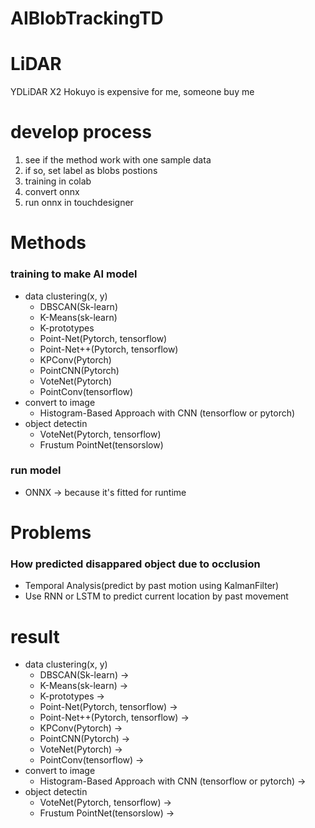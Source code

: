 # AIBlobTrackingTD

# LiDAR
YDLiDAR X2
Hokuyo is expensive for me, someone buy me 

# develop process
1. see if the method work with one sample data
2. if so, set label as blobs postions
3. training in colab
4. convert onnx
5. run onnx in touchdesigner

# Methods
### training to make AI model
- data clustering(x, y)
  - DBSCAN(Sk-learn)
  - K-Means(sk-learn)
  - K-prototypes
  - Point-Net(Pytorch, tensorflow)
  - Point-Net++(Pytorch, tensorflow)
  - KPConv(Pytorch)
  - PointCNN(Pytorch)
  - VoteNet(Pytorch)
  - PointConv(tensorflow)
- convert to image
  - Histogram-Based Approach with CNN (tensorflow or pytorch)
- object detectin
  - VoteNet(Pytorch, tensorflow)
  - Frustum PointNet(tensorslow)
### run model
- ONNX -> because it's fitted for runtime


# Problems
### How predicted disappared object due to occlusion
- Temporal Analysis(predict by past motion using KalmanFilter)
- Use RNN or LSTM to predict current location by past movement

# result
- data clustering(x, y)
  - DBSCAN(Sk-learn) ->
  - K-Means(sk-learn) ->
  - K-prototypes ->
  - Point-Net(Pytorch, tensorflow) ->
  - Point-Net++(Pytorch, tensorflow) ->
  - KPConv(Pytorch) ->
  - PointCNN(Pytorch) ->
  - VoteNet(Pytorch) ->
  - PointConv(tensorflow) ->
- convert to image
  - Histogram-Based Approach with CNN (tensorflow or pytorch) ->
- object detectin
  - VoteNet(Pytorch, tensorflow) ->
  - Frustum PointNet(tensorslow) ->
